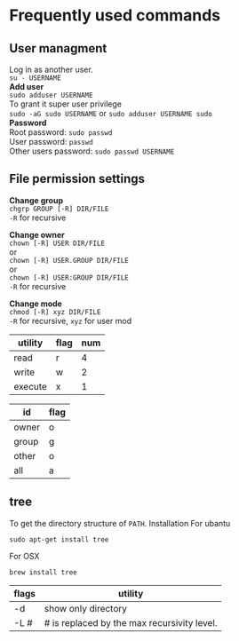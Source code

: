 # Frequently used commands

## **User managment**
Log in as another user.\
`su - USERNAME`\
**Add user**\
`sudo adduser USERNAME`\
To grant it super user privilege\
`sudo -aG sudo USERNAME` or `sudo adduser USERNAME sudo`\
**Password**\
Root password: `sudo passwd`\
User password: `passwd`\
Other users password: `sudo passwd USERNAME`

## **File permission settings**

**Change group**\
```chgrp GROUP [-R] DIR/FILE```\
`-R` for recursive

**Change owner**\
```chown [-R] USER DIR/FILE```\
or\
```chown [-R] USER.GROUP DIR/FILE```\
or\
```chown [-R] USER:GROUP DIR/FILE```\
`-R` for recursive

**Change mode**\
```chmod [-R] xyz DIR/FILE```\
`-R` for recursive, `xyz` for user mod

utility|flag|num
-------|----|--
read|r|4
write|w|2
execute|x|1

id|flag
--|--
owner|o
group|g
other|o
all|a

## **tree**
To get the directory structure of `PATH`.
Installation
For ubantu
```shell
sudo apt-get install tree
```
For OSX
```shell
brew install tree
```
flags|utility
-----|-------
-d|show only directory
-L #|# is replaced by the max recursivity level.
